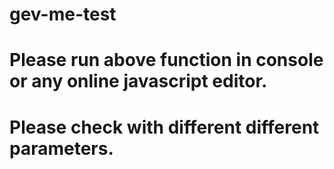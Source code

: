 # gev-me-test
# Please run above function in console or any online javascript editor.
# Please check with different different parameters.